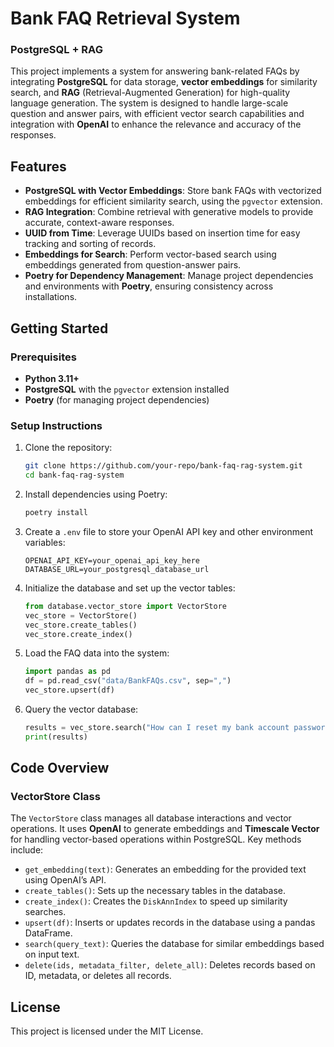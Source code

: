 # Bank FAQ Retrieval System
### PostgreSQL + RAG

This project implements a system for answering bank-related FAQs by integrating **PostgreSQL** for data storage, **vector embeddings** for similarity search, and **RAG** (Retrieval-Augmented Generation) for high-quality language generation. The system is designed to handle large-scale question and answer pairs, with efficient vector search capabilities and integration with **OpenAI** to enhance the relevance and accuracy of the responses.

## Features
- **PostgreSQL with Vector Embeddings**: Store bank FAQs with vectorized embeddings for efficient similarity search, using the `pgvector` extension.
- **RAG Integration**: Combine retrieval with generative models to provide accurate, context-aware responses.
- **UUID from Time**: Leverage UUIDs based on insertion time for easy tracking and sorting of records.
- **Embeddings for Search**: Perform vector-based search using embeddings generated from question-answer pairs.
- **Poetry for Dependency Management**: Manage project dependencies and environments with **Poetry**, ensuring consistency across installations.

## Getting Started

### Prerequisites
- **Python 3.11+**
- **PostgreSQL** with the `pgvector` extension installed
- **Poetry** (for managing project dependencies)

### Setup Instructions

1. Clone the repository:
   ```bash
   git clone https://github.com/your-repo/bank-faq-rag-system.git
   cd bank-faq-rag-system
   ```

2. Install dependencies using Poetry:
   ```bash
   poetry install
   ```

3. Create a `.env` file to store your OpenAI API key and other environment variables:
   ```
   OPENAI_API_KEY=your_openai_api_key_here
   DATABASE_URL=your_postgresql_database_url
   ```

4. Initialize the database and set up the vector tables:
   ```python
   from database.vector_store import VectorStore
   vec_store = VectorStore()
   vec_store.create_tables()
   vec_store.create_index()
   ```

5. Load the FAQ data into the system:
   ```python
   import pandas as pd
   df = pd.read_csv("data/BankFAQs.csv", sep=",")
   vec_store.upsert(df)
   ```

6. Query the vector database:
   ```python
   results = vec_store.search("How can I reset my bank account password?")
   print(results)
   ```

## Code Overview

### VectorStore Class

The `VectorStore` class manages all database interactions and vector operations. It uses **OpenAI** to generate embeddings and **Timescale Vector** for handling vector-based operations within PostgreSQL. Key methods include:

- `get_embedding(text)`: Generates an embedding for the provided text using OpenAI’s API.
- `create_tables()`: Sets up the necessary tables in the database.
- `create_index()`: Creates the `DiskAnnIndex` to speed up similarity searches.
- `upsert(df)`: Inserts or updates records in the database using a pandas DataFrame.
- `search(query_text)`: Queries the database for similar embeddings based on input text.
- `delete(ids, metadata_filter, delete_all)`: Deletes records based on ID, metadata, or deletes all records.

## License

This project is licensed under the MIT License.
